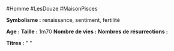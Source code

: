 #Homme #LesDouze #MaisonPisces

**Symbolisme :** renaissance, sentiment, fertilité

**Age :**
**Taille :** 1m70
**Nombre de vies :**
**Nombres de résurrections :**

**Titres :** 
"
"

